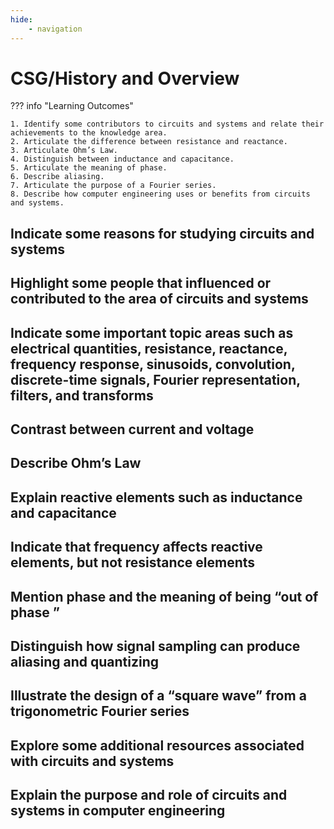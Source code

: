 ```yaml
---
hide:
    - navigation
---
```

# CSG/History and Overview

??? info "Learning Outcomes"

    1. Identify some contributors to circuits and systems and relate their achievements to the knowledge area. 
    2. Articulate the difference between resistance and reactance.
    3. Articulate Ohm’s Law.
    4. Distinguish between inductance and capacitance.
    5. Articulate the meaning of phase.
    6. Describe aliasing.
    7. Articulate the purpose of a Fourier series.
    8. Describe how computer engineering uses or benefits from circuits and systems.

## Indicate some reasons for studying circuits and systems

## Highlight some people that influenced or contributed to the area of circuits and systems

## Indicate some important topic areas such as electrical quantities, resistance, reactance, frequency response, sinusoids, convolution, discrete-time signals, Fourier representation, filters, and transforms

## Contrast between current and voltage

## Describe Ohm’s Law

## Explain reactive elements such as inductance and capacitance

## Indicate that frequency affects reactive elements, but not resistance elements

## Mention phase and the meaning of being “out of phase ”

## Distinguish how signal sampling can produce aliasing and quantizing

## Illustrate the design of a “square wave” from a trigonometric Fourier series

## Explore some additional resources associated with circuits and systems

## Explain the purpose and role of circuits and systems in computer engineering
